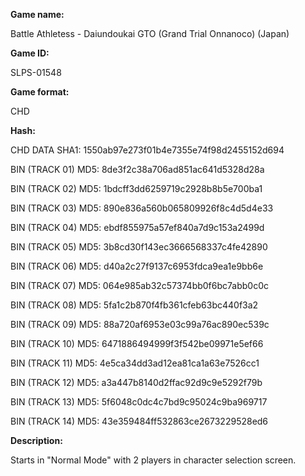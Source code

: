 ﻿**Game name:**

Battle Athletess - Daiundoukai GTO (Grand Trial Onnanoco) (Japan)

**Game ID:**

SLPS-01548

**Game format:**

CHD

**Hash:**

CHD DATA SHA1: 1550ab97e273f01b4e7355e74f98d2455152d694

BIN (TRACK 01) MD5: 8de3f2c38a706ad851ac641d5328d28a

BIN (TRACK 02) MD5: 1bdcff3dd6259719c2928b8b5e700ba1

BIN (TRACK 03) MD5: 890e836a560b065809926f8c4d5d4e33

BIN (TRACK 04) MD5: ebdf855975a57ef840a7d9c153a2499d

BIN (TRACK 05) MD5: 3b8cd30f143ec3666568337c4fe42890

BIN (TRACK 06) MD5: d40a2c27f9137c6953fdca9ea1e9bb6e

BIN (TRACK 07) MD5: 064e985ab32c57374bb0f6bc7abb0c0c

BIN (TRACK 08) MD5: 5fa1c2b870f4fb361cfeb63bc440f3a2

BIN (TRACK 09) MD5: 88a720af6953e03c99a76ac890ec539c

BIN (TRACK 10) MD5: 6471886494999f3f542be09971e5ef66

BIN (TRACK 11) MD5: 4e5ca34dd3ad12ea81ca1a63e7526cc1

BIN (TRACK 12) MD5: a3a447b8140d2ffac92d9c9e5292f79b

BIN (TRACK 13) MD5: 5f6048c0dc4c7bd9c95024c9ba969717

BIN (TRACK 14) MD5: 43e359484ff532863ce2673229528ed6

**Description:**

Starts in "Normal Mode" with 2 players in character selection screen.
